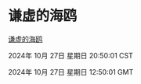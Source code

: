 # 谦虚的海鸥
[谦虚的海鸥](http://219.139.197.74:56308/qxdho/course/base/hotlink/index.php)

2024年 10月 27日 星期日 20:50:01 CST

2024年 10月 27日 星期日 12:50:01 GMT
